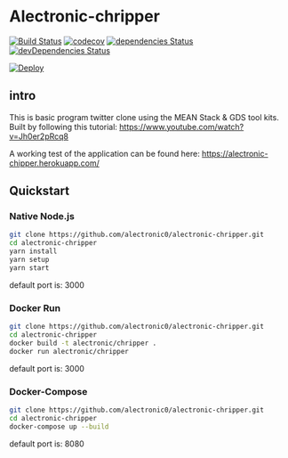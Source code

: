 # Alectronic-chripper 
[![Build Status](https://travis-ci.org/alectronic0/alectronic-chripper.svg?branch=master)](https://travis-ci.org/alectronic0/alectronic-chripper) 
[![codecov](https://codecov.io/gh/alectronic0/alectronic-chripper/branch/master/graph/badge.svg)](https://codecov.io/gh/alectronic0/alectronic-chripper)
[![dependencies Status](https://david-dm.org/alectronic0/alectronic-chripper/status.svg)](https://david-dm.org/alectronic0/alectronic-chripper)
[![devDependencies Status](https://david-dm.org/alectronic0/alectronic-chripper/dev-status.svg)](https://david-dm.org/alectronic0/alectronic-chripper?type=dev)

[![Deploy](https://www.herokucdn.com/deploy/button.svg)](https://heroku.com/deploy?template=https://github.com/alectronic0/alectronic-chirper)
## intro

This is basic program twitter clone using the MEAN Stack & GDS tool kits.
Built by following this tutorial: https://www.youtube.com/watch?v=Jh0er2pRcq8

A working test of the application can be found here: https://alectronic-chipper.herokuapp.com/

## Quickstart

### Native Node.js
```bash
git clone https://github.com/alectronic0/alectronic-chripper.git
cd alectronic-chripper
yarn install
yarn setup
yarn start
```
default port is: 3000

### Docker Run
```bash
git clone https://github.com/alectronic0/alectronic-chripper.git
cd alectronic-chripper
docker build -t alectronic/chripper .
docker run alectronic/chripper
```
default port is: 3000


### Docker-Compose
```bash
git clone https://github.com/alectronic0/alectronic-chripper.git
cd alectronic-chripper
docker-compose up --build
```
default port is: 8080
